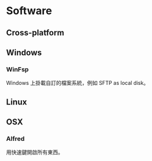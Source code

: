 # Software

## Cross-platform

## Windows

### WinFsp
Windows 上掛載自訂的檔案系統，例如 SFTP as local disk。

## Linux

## OSX

### Alfred
用快速鍵開啟所有東西。
